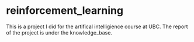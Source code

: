 reinforcement_learning
======================
This is a project I did for the artifical intelligience course at UBC.
The report of the project is under the knowledge_base.
